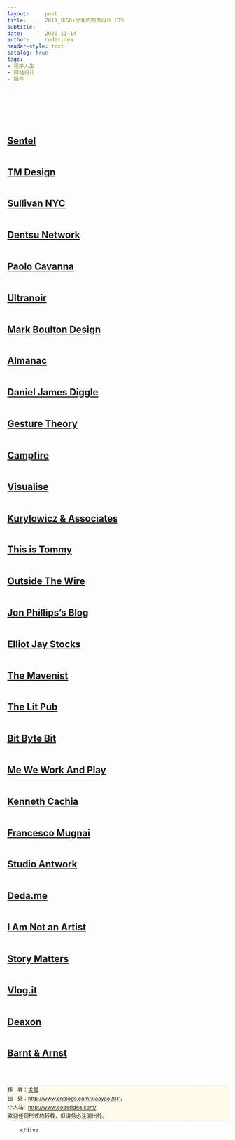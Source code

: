 ```yaml
---
layout:     post
title:      2011_年50+优秀的网页设计（下）
subtitle:   
date:       2020-11-14
author:     coderidea
header-style: text
catalog: true
tags:
- 程序人生
- 网站设计
- 插件
--- 
```

<div class="postBody">
			<div id="cnblogs_post_body" class="blogpost-body"><p> </p>
<p> </p>
<p><a href="http://www.imaginista.ca/"><img src="http://speckyboy.com/wp-content/uploads/2011/12/topwebdesign19.jpg" alt="" /></a></p>
<h2><a href="http://sentel.co/">Sentel</a></h2>
<p><a href="http://sentel.co/"><img src="http://speckyboy.com/wp-content/uploads/2011/12/topwebdesign20.jpg" alt="" /></a></p>
<h2><a href="http://www.tmdesign.sk/">TM Design</a></h2>
<p><a href="http://www.tmdesign.sk/"><img src="http://speckyboy.com/wp-content/uploads/2011/12/topwebdesign21.jpg" alt="" /></a></p>
<h2><a href="http://www.sullivannyc.com/">Sullivan NYC</a></h2>
<p><a href="http://www.sullivannyc.com/"><img src="http://speckyboy.com/wp-content/uploads/2011/12/topwebdesign23.jpg" alt="" /></a></p>
<h2><a href="http://dentsunetwork.com/#/today">Dentsu Network</a></h2>
<p><a href="http://dentsunetwork.com/#/today"><img src="http://speckyboy.com/wp-content/uploads/2011/12/topwebdesign24.jpg" alt="" /></a></p>
<h2><a href="http://www.paolocavanna.it/">Paolo Cavanna</a></h2>
<p><a href="http://www.paolocavanna.it/"><img src="http://speckyboy.com/wp-content/uploads/2011/12/topwebdesign25.jpg" alt="" /></a></p>
<h2><a href="http://ultranoir.com/en/#!/home/">Ultranoir</a></h2>
<p><a href="http://ultranoir.com/en/#!/home/"><img src="http://speckyboy.com/wp-content/uploads/2011/12/topwebdesign26.jpg" alt="" /></a></p>
<h2><a href="http://www.markboultondesign.com/">Mark Boulton Design</a></h2>
<p><a href="http://www.markboultondesign.com/"><img src="http://speckyboy.com/wp-content/uploads/2011/12/topwebdesign27.jpg" alt="" /></a></p>
<h2><a href="http://www.brandalmanac.com/">Almanac</a></h2>
<p><a href="http://www.brandalmanac.com/"><img src="http://speckyboy.com/wp-content/uploads/2011/12/topwebdesign28.jpg" alt="" /></a></p>
<h2><a href="http://www.danieldiggle.com/">Daniel James Diggle</a></h2>
<p><a href="http://www.danieldiggle.com/"><img src="http://speckyboy.com/wp-content/uploads/2011/12/topwebdesign29.jpg" alt="" /></a></p>
<h2><a href="http://www.gesturetheory.com/">Gesture Theory</a></h2>
<p><a href="http://www.gesturetheory.com/"><img src="http://speckyboy.com/wp-content/uploads/2011/12/topwebdesign30.jpg" alt="" /></a></p>
<h2><a href="http://campfirenyc.com/">Campfire</a></h2>
<p><a href="http://campfirenyc.com/"><img src="http://speckyboy.com/wp-content/uploads/2011/12/topwebdesign31.jpg" alt="" /></a></p>
<h2><a href="http://visualise.ca/">Visualise</a></h2>
<p><a href="http://visualise.ca/"><img src="http://speckyboy.com/wp-content/uploads/2011/12/topwebdesign32.jpg" alt="" /></a></p>
<h2><a href="http://www.apaka.com.pl/#/projekty/case-studies/">Kurylowicz &amp; Associates</a></h2>
<p><a href="http://www.apaka.com.pl/#/projekty/case-studies/"><img src="http://speckyboy.com/wp-content/uploads/2011/12/topwebdesign33.jpg" alt="" /></a></p>
<h2><a href="http://www.thisistommy.com/">This is Tommy</a></h2>
<p><a href="http://www.thisistommy.com/"><img src="http://speckyboy.com/wp-content/uploads/2011/12/topwebdesign34.jpg" alt="" /></a></p>
<h2><a href="http://www.outsidethewirellc.com/">Outside The Wire</a></h2>
<p><a href="http://www.outsidethewirellc.com/"><img src="http://speckyboy.com/wp-content/uploads/2011/12/topwebdesign35.jpg" alt="" /></a></p>
<h2><a href="http://blog.jonphillips.ca/">Jon Phillips’s Blog</a></h2>
<p><a href="http://blog.jonphillips.ca/"><img src="http://speckyboy.com/wp-content/uploads/2011/12/topwebdesign36.jpg" alt="" /></a></p>
<h2><a href="http://elliotjaystocks.com/">Elliot Jay Stocks</a></h2>
<p><a href="http://elliotjaystocks.com/"><img src="http://speckyboy.com/wp-content/uploads/2011/12/topwebdesign37.jpg" alt="" /></a></p>
<h2><a href="http://www.themavenist.org/02-cartoons-forkedreality/index.html">The Mavenist</a></h2>
<p><a href="http://www.themavenist.org/02-cartoons-forkedreality/index.html"><img src="http://speckyboy.com/wp-content/uploads/2011/12/topwebdesign38.jpg" alt="" /></a></p>
<h2><a href="http://thelitpub.com/">The Lit Pub</a></h2>
<p><a href="http://thelitpub.com/"><img src="http://speckyboy.com/wp-content/uploads/2011/12/topwebdesign39.jpg" alt="" /></a></p>
<h2><a href="http://www.bitbytebit.co.uk/">Bit Byte Bit</a></h2>
<p><a href="http://www.bitbytebit.co.uk/"><img src="http://speckyboy.com/wp-content/uploads/2011/12/topwebdesign40.jpg" alt="" /></a></p>
<h2><a href="http://www.me-we.be/">Me We Work And Play</a></h2>
<p><a href="http://www.me-we.be/"><img src="http://speckyboy.com/wp-content/uploads/2011/12/topwebdesign41.jpg" alt="" /></a></p>
<h2><a href="http://kennethcachia.com/#home">Kenneth Cachia</a></h2>
<p><a href="http://kennethcachia.com/#home"><img src="http://speckyboy.com/wp-content/uploads/2011/12/topwebdesign42.jpg" alt="" /></a></p>
<h2><a href="http://www.francescomugnai.com/">Francesco Mugnai</a></h2>
<p><a href="http://www.francescomugnai.com/"><img src="http://speckyboy.com/wp-content/uploads/2011/12/topwebdesign43.jpg" alt="" /></a></p>
<h2><a href="http://studioantwork.com/">Studio Antwork</a></h2>
<p><a href="http://studioantwork.com/"><img src="http://speckyboy.com/wp-content/uploads/2011/12/topwebdesign44.jpg" alt="" /></a></p>
<h2><a href="http://deda.me/">Deda.me</a></h2>
<p><a href="http://deda.me/"><img src="http://speckyboy.com/wp-content/uploads/2011/12/topwebdesign45.jpg" alt="" /></a></p>
<h2><a href="http://www.iamnotanartist.org/index.php">I Am Not an Artist</a></h2>
<p><a href="http://www.iamnotanartist.org/index.php"><img src="http://speckyboy.com/wp-content/uploads/2011/12/topwebdesign46.jpg" alt="" /></a></p>
<h2><a href="http://storymatters.com/showcase/grand-things">Story Matters</a></h2>
<p><a href="http://storymatters.com/showcase/grand-things"><img src="http://speckyboy.com/wp-content/uploads/2011/12/topwebdesign47.jpg" alt="" /></a></p>
<h2><a href="http://vlog.it/">Vlog.it</a></h2>
<p><a href="http://vlog.it/"><img src="http://speckyboy.com/wp-content/uploads/2011/12/topwebdesign48.jpg" alt="" /></a></p>
<h2><a href="http://deaxon.com/">Deaxon</a></h2>
<p><a href="http://deaxon.com/"><img src="http://speckyboy.com/wp-content/uploads/2011/12/topwebdesign49.jpg" alt="" /></a></p>
<h2><a href="http://www.barntarnst.com/?p=cases">Barnt &amp; Arnst</a></h2>
<p><a href="http://www.barntarnst.com/?p=cases"><img src="http://speckyboy.com/wp-content/uploads/2011/12/topwebdesign50.jpg" alt="" /></a></p>


<div id="ckepop"> </div>
<div>
<p id="PSignature" style="line-height:20px;background:#FFFAEA no-repeat 2% 50%;font-size:12px;border:#e0e0e0 1px dashed;">作   者：<a href="http://www.cnblogs.com/xiaoyao2011/">孟晨</a> <br /> 出   处：<a href="http://www.cnblogs.com/xiaoyao2011/">http://www.cnblogs.com/xiaoyao2011/</a> <br />个人站:  <a href="http://www.coderidea.com/">http://www.coderidea.com/</a><br />欢迎任何形式的转载，但请务必注明出处。</p>
</div></div><div id="MySignature"></div>
<div class="clear"></div>
<div id="blog_post_info_block">
<div id="BlogPostCategory"></div>
<div id="EntryTag"></div>
<div id="blog_post_info">
</div>
<div class="clear"></div>
<div id="post_next_prev"></div>
</div>


		</div>
